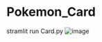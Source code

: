 # Pokemon_Card



stramlit run Card.py
![image](https://github.com/user-attachments/assets/5dd238df-6612-49b7-b8ca-394ed2bce4ea)
